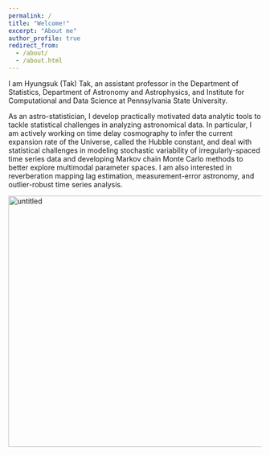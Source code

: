 ```yaml
---
permalink: /
title: "Welcome!"
excerpt: "About me"
author_profile: true
redirect_from: 
  - /about/
  - /about.html
---
```


I am Hyungsuk (Tak) Tak, an assistant professor in the Department of Statistics, Department of Astronomy and Astrophysics, and Institute for Computational and Data Science at Pennsylvania State University. 

As an astro-statistician, I develop practically motivated data analytic tools to tackle statistical challenges in analyzing astronomical data. In particular, I am actively working on time delay cosmography to infer the current expansion rate of the Universe, called the Hubble constant, and deal with statistical challenges in modeling stochastic variability of irregularly-spaced time series data and developing Markov chain Monte Carlo methods to better explore multimodal parameter spaces. I am also interested in reverberation mapping lag estimation, measurement-error astronomy, and outlier-robust time series analysis.

<img src="https://hyungsuktak.github.io/images/overview.jpg" width='750' height='500' alt="untitled" class="inline"/>
